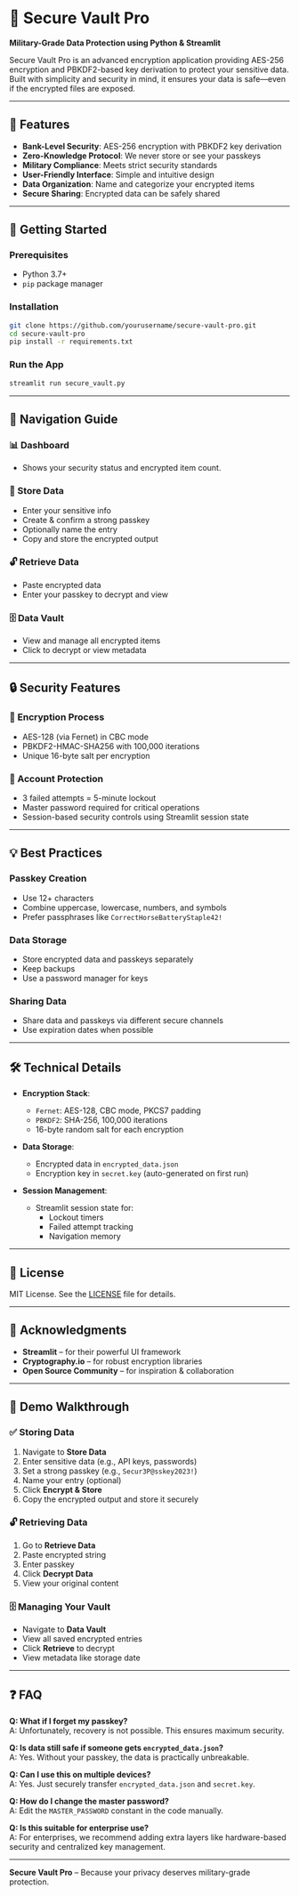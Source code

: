 
# 🔐 Secure Vault Pro

**Military-Grade Data Protection using Python & Streamlit**

Secure Vault Pro is an advanced encryption application providing AES-256 encryption and PBKDF2-based key derivation to protect your sensitive data. Built with simplicity and security in mind, it ensures your data is safe—even if the encrypted files are exposed.

---

## 🌟 Features

- **Bank-Level Security**: AES-256 encryption with PBKDF2 key derivation
- **Zero-Knowledge Protocol**: We never store or see your passkeys
- **Military Compliance**: Meets strict security standards
- **User-Friendly Interface**: Simple and intuitive design
- **Data Organization**: Name and categorize your encrypted items
- **Secure Sharing**: Encrypted data can be safely shared

---

## 🚀 Getting Started

### Prerequisites

- Python 3.7+
- `pip` package manager

### Installation

```bash
git clone https://github.com/yourusername/secure-vault-pro.git
cd secure-vault-pro
pip install -r requirements.txt
```

### Run the App

```bash
streamlit run secure_vault.py
```

---

## 🧭 Navigation Guide

### 📊 Dashboard
- Shows your security status and encrypted item count.

### 🔐 Store Data
- Enter your sensitive info
- Create & confirm a strong passkey
- Optionally name the entry
- Copy and store the encrypted output

### 🔓 Retrieve Data
- Paste encrypted data
- Enter your passkey to decrypt and view

### 🗄️ Data Vault
- View and manage all encrypted items
- Click to decrypt or view metadata

---

## 🔒 Security Features

### 🔧 Encryption Process
- AES-128 (via Fernet) in CBC mode
- PBKDF2-HMAC-SHA256 with 100,000 iterations
- Unique 16-byte salt per encryption

### 🔐 Account Protection
- 3 failed attempts = 5-minute lockout
- Master password required for critical operations
- Session-based security controls using Streamlit session state

---

## 💡 Best Practices

### Passkey Creation
- Use 12+ characters
- Combine uppercase, lowercase, numbers, and symbols
- Prefer passphrases like `CorrectHorseBatteryStaple42!`

### Data Storage
- Store encrypted data and passkeys separately
- Keep backups
- Use a password manager for keys

### Sharing Data
- Share data and passkeys via different secure channels
- Use expiration dates when possible

---

## 🛠️ Technical Details

- **Encryption Stack**:
  - `Fernet`: AES-128, CBC mode, PKCS7 padding
  - `PBKDF2`: SHA-256, 100,000 iterations
  - 16-byte random salt for each encryption

- **Data Storage**:
  - Encrypted data in `encrypted_data.json`
  - Encryption key in `secret.key` (auto-generated on first run)

- **Session Management**:
  - Streamlit session state for:
    - Lockout timers
    - Failed attempt tracking
    - Navigation memory

---

## 📜 License

MIT License. See the [LICENSE](LICENSE) file for details.

---

## 🙏 Acknowledgments

- **Streamlit** – for their powerful UI framework
- **Cryptography.io** – for robust encryption libraries
- **Open Source Community** – for inspiration & collaboration

---

## 🎥 Demo Walkthrough

### ✅ Storing Data

1. Navigate to **Store Data**
2. Enter sensitive data (e.g., API keys, passwords)
3. Set a strong passkey (e.g., `Secur3P@sskey2023!`)
4. Name your entry (optional)
5. Click **Encrypt & Store**
6. Copy the encrypted output and store it securely

### 🔓 Retrieving Data

1. Go to **Retrieve Data**
2. Paste encrypted string
3. Enter passkey
4. Click **Decrypt Data**
5. View your original content

### 🗄️ Managing Your Vault

- Navigate to **Data Vault**
- View all saved encrypted entries
- Click **Retrieve** to decrypt
- View metadata like storage date

---

## ❓ FAQ

**Q: What if I forget my passkey?**  
A: Unfortunately, recovery is not possible. This ensures maximum security.

**Q: Is data still safe if someone gets `encrypted_data.json`?**  
A: Yes. Without your passkey, the data is practically unbreakable.

**Q: Can I use this on multiple devices?**  
A: Yes. Just securely transfer `encrypted_data.json` and `secret.key`.

**Q: How do I change the master password?**  
A: Edit the `MASTER_PASSWORD` constant in the code manually.

**Q: Is this suitable for enterprise use?**  
A: For enterprises, we recommend adding extra layers like hardware-based security and centralized key management.

---

**Secure Vault Pro** – Because your privacy deserves military-grade protection.
